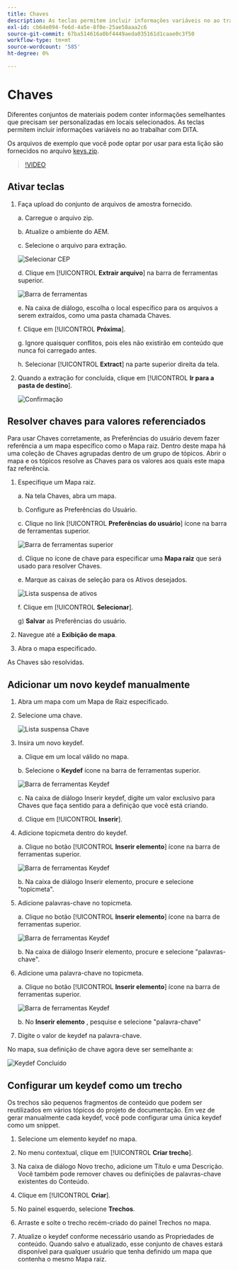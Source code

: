 ```yaml
---
title: Chaves
description: As teclas permitem incluir informações variáveis no ao trabalhar com DITA em guias AEM
exl-id: cb64e094-fe6d-4a5e-8f0e-25ae58aaa2c6
source-git-commit: 67ba514616a0bf4449aeda035161d1caae0c3f50
workflow-type: tm+mt
source-wordcount: '585'
ht-degree: 0%

---
```


# Chaves

Diferentes conjuntos de materiais podem conter informações semelhantes que precisam ser personalizadas em locais selecionados. As teclas permitem incluir informações variáveis no ao trabalhar com DITA.

Os arquivos de exemplo que você pode optar por usar para esta lição são fornecidos no arquivo [keys.zip](assets/keys.zip).

>[!VIDEO](https://video.tv.adobe.com/v/342756?quality=12&learn=on)

## Ativar teclas

1. Faça upload do conjunto de arquivos de amostra fornecido.

   a. Carregue o arquivo zip.

   b. Atualize o ambiente do AEM.

   c. Selecione o arquivo para extração.

   ![Selecionar CEP](images/lesson-9/select-zip.png)

   d. Clique em [!UICONTROL **Extrair arquivo**] na barra de ferramentas superior.

   ![Barra de ferramentas](images/lesson-9/extract-archive.png)

   e. Na caixa de diálogo, escolha o local específico para os arquivos a serem extraídos, como uma pasta chamada Chaves.

   f. Clique em [!UICONTROL **Próxima**].

   g. Ignore quaisquer conflitos, pois eles não existirão em conteúdo que nunca foi carregado antes.

   h. Selecionar [!UICONTROL **Extract**] na parte superior direita da tela.

1. Quando a extração for concluída, clique em [!UICONTROL **Ir para a pasta de destino**].

   ![Confirmação](images/lesson-9/go-to-target.png)

## Resolver chaves para valores referenciados

Para usar Chaves corretamente, as Preferências do usuário devem fazer referência a um mapa específico como o Mapa raiz. Dentro deste mapa há uma coleção de Chaves agrupadas dentro de um grupo de tópicos. Abrir o mapa e os tópicos resolve as Chaves para os valores aos quais este mapa faz referência.

1. Especifique um Mapa raiz.

   a. Na tela Chaves, abra um mapa.

   b. Configure as Preferências do Usuário.

   c. Clique no link [!UICONTROL **Preferências do usuário**] ícone na barra de ferramentas superior.

   ![Barra de ferramentas superior](images/lesson-9/author-view.png)

   d. Clique no ícone de chave para especificar uma **Mapa raiz** que será usado para resolver Chaves.

   e. Marque as caixas de seleção para os Ativos desejados.

   ![Lista suspensa de ativos](images/lesson-9/select-assets.png)

   f. Clique em [!UICONTROL **Selecionar**].

   g) **Salvar** as Preferências do usuário.

1. Navegue até a **Exibição de mapa**.

1. Abra o mapa especificado.

As Chaves são resolvidas.

## Adicionar um novo keydef manualmente

1. Abra um mapa com um Mapa de Raiz especificado.

1. Selecione uma chave.

   ![Lista suspensa Chave](images/lesson-9/hybrid-key.png)

1. Insira um novo keydef.

   a. Clique em um local válido no mapa.

   b. Selecione o **Keydef** ícone na barra de ferramentas superior.

   ![Barra de ferramentas Keydef](images/lesson-9/key-icon.png)

   c. Na caixa de diálogo Inserir keydef, digite um valor exclusivo para Chaves que faça sentido para a definição que você está criando.

   d. Clique em [!UICONTROL **Inserir**].

1. Adicione topicmeta dentro do keydef.

   a. Clique no botão [!UICONTROL **Inserir elemento**] ícone na barra de ferramentas superior.

   ![Barra de ferramentas Keydef](images/lesson-9/add-icon.png)

   b. Na caixa de diálogo Inserir elemento, procure e selecione &quot;topicmeta&quot;.

1. Adicione palavras-chave no topicmeta.

   a. Clique no botão [!UICONTROL **Inserir elemento**] ícone na barra de ferramentas superior.

   ![Barra de ferramentas Keydef](images/lesson-9/add-icon.png)

   b. Na caixa de diálogo Inserir elemento, procure e selecione &quot;palavras-chave&quot;.

1. Adicione uma palavra-chave no topicmeta.

   a. Clique no botão [!UICONTROL **Inserir elemento**] ícone na barra de ferramentas superior.

   ![Barra de ferramentas Keydef](images/lesson-9/add-icon.png)

   b. No **Inserir elemento** , pesquise e selecione &quot;palavra-chave&quot;

1. Digite o valor de keydef na palavra-chave.

No mapa, sua definição de chave agora deve ser semelhante a:

![Keydef Concluído](images/lesson-9/keydef.png)

## Configurar um keydef como um trecho

Os trechos são pequenos fragmentos de conteúdo que podem ser reutilizados em vários tópicos do projeto de documentação. Em vez de gerar manualmente cada keydef, você pode configurar uma única keydef como um snippet.

1. Selecione um elemento keydef no mapa.

1. No menu contextual, clique em [!UICONTROL **Criar trecho**].

1. Na caixa de diálogo Novo trecho, adicione um Título e uma Descrição.
Você também pode remover chaves ou definições de palavras-chave existentes do Conteúdo.

1. Clique em [!UICONTROL **Criar**].

1. No painel esquerdo, selecione **Trechos**.

1. Arraste e solte o trecho recém-criado do painel Trechos no mapa.

1. Atualize o keydef conforme necessário usando as Propriedades de conteúdo.
Quando salvo e atualizado, esse conjunto de chaves estará disponível para qualquer usuário que tenha definido um mapa que contenha o mesmo Mapa raiz.
